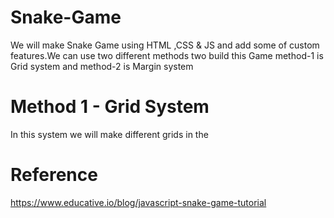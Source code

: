 # Snake-Game
We will make Snake Game using HTML ,CSS &amp; JS and add some of custom features.We can use two different methods two build this Game method-1 is Grid system
and method-2 is Margin system

# Method 1 - Grid System
In this system we will make different grids in the 

# Reference
https://www.educative.io/blog/javascript-snake-game-tutorial
